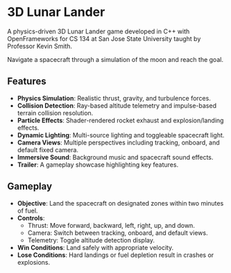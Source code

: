# 3D Lunar Lander
A physics-driven 3D Lunar Lander game developed in C++ with OpenFrameworks for CS 134 at San Jose State University taught by Professor Kevin Smith.

Navigate a spacecraft through a simulation of the moon and reach the goal.
## Features  
- **Physics Simulation**: Realistic thrust, gravity, and turbulence forces.
- **Collision Detection**: Ray-based altitude telemetry and impulse-based terrain collision resolution.
- **Particle Effects**: Shader-rendered rocket exhaust and explosion/landing effects.
- **Dynamic Lighting**: Multi-source lighting and toggleable spacecraft light.
- **Camera Views**: Multiple perspectives including tracking, onboard, and default fixed camera.  
- **Immersive Sound**: Background music and spacecraft sound effects.  
- **Trailer**: A gameplay showcase highlighting key features.  

## Gameplay  
- **Objective**: Land the spacecraft on designated zones within two minutes of fuel.
- **Controls**:
  - Thrust: Move forward, backward, left, right, up, and down.
  - Camera: Switch between tracking, onboard, and default views.
  - Telemetry: Toggle altitude detection display.
- **Win Conditions**: Land safely with appropriate velocity.
- **Lose Conditions**: Hard landings or fuel depletion result in crashes or explosions.
